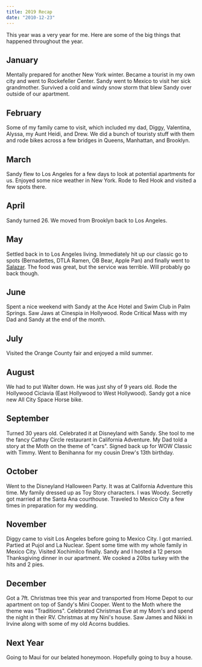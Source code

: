 ```yaml
---
title: 2019 Recap
date: "2010-12-23"
---
```


This year was a very year for me. Here are some of the big things that happened throughout the year.

## January

Mentally prepared for another New York winter. Became a tourist in my own city and went to Rockefeller Center. Sandy went to Mexico to visit her sick grandmother. Survived a cold and windy snow storm that blew Sandy over outside of our apartment.

## February

Some of my family came to visit, which included my dad, Diggy, Valentina, Alyssa, my Aunt Heidi, and Drew. We did a bunch of touristy stuff with them and rode bikes across a few bridges in Queens, Manhattan, and Brooklyn.

## March

Sandy flew to Los Angeles for a few days to look at potential apartments for us. Enjoyed some nice weather in New York. Rode to Red Hook and visited a few spots there.

## April

Sandy turned 26. We moved from Brooklyn back to Los Angeles.

## May

Settled back in to Los Angeles living. Immediately hit up our classic go to spots (Bernadettes, DTLA Ramen, OB Bear, Apple Pan) and finally went to [Salazar](https://salazarla.com). The food was great, but the service was terrible. Will probably go back though.

## June

Spent a nice weekend with Sandy at the Ace Hotel and Swim Club in Palm Springs. Saw Jaws at Cinespia in Hollywood. Rode Critical Mass with my Dad and Sandy at the end of the month.

## July

Visited the Orange County fair and enjoyed a mild summer.

## August

We had to put Walter down. He was just shy of 9 years old. Rode the Hollywood Ciclavia (East Hollywood to West Hollywood). Sandy got a nice new All City Space Horse bike.

## September

Turned 30 years old. Celebrated it at Disneyland with Sandy. She tool to me the fancy Cathay Circle restaurant in California Adventure. My Dad told a story at the Moth on the theme of "cars". Signed back up for WOW Classic with Timmy. Went to Benihanna for my cousin Drew's 13th birthday.

## October

Went to the Disneyland Halloween Party. It was at California Adventure this time. My family dressed up as Toy Story characters. I was Woody. Secretly got married at the Santa Ana courthouse. Traveled to Mexico City a few times in preparation for my wedding.

## November

Diggy came to visit Los Angeles before going to Mexico City. I got married. Partied at Pujol and La Nuclear. Spent some time with my whole family in Mexico City. Visited Xochimilco finally. Sandy and I hosted a 12 person Thanksgiving dinner in our apartment. We cooked a 20lbs turkey with the hits and 2 pies.

## December

Got a 7ft. Christmas tree this year and transported from Home Depot to our apartment on top of Sandy's Mini Cooper. Went to the Moth where the theme was "Traditions". Celebrated Christmas Eve at my Mom's and spend the night in their RV. Christmas at my Nini's house. Saw James and Nikki in Irvine along with some of my old Acorns buddies.

## Next Year

Going to Maui for our belated honeymoon. Hopefully going to buy a house.
